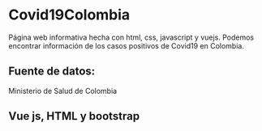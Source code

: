 # Covid19Colombia

Página web informativa hecha con html, css, javascript y vuejs. Podemos encontrar información de los casos positivos de Covid19 en Colombia.

## Fuente de datos:
Ministerio de Salud de Colombia

## Vue js, HTML y bootstrap
